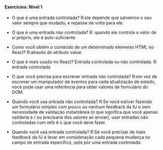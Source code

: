 #### Exercícios: Nível 1

- O que é uma entrada controlada?
R:ele depende que salvemos o seu valor sempre que mudado, e repasse de volta para ele. 

- O que é uma entrada não controlada?
R: quando ele controla o valor de si próprio, ele é auto-suficiente 

- Como você obtém o conteúdo de um determinado elemento HTML no React?
R:através do atributo value.

- O que é mais usado no React? Entrada controlada ou não controlada.
R: entrada controlada

- O que você precisa para escrever entrada não controlada?
R:em vez de escrever um manipulador de eventos para cada atualização de estado, você pode usar uma referência para obter valores de formulário do DOM.

- Quando você usa entrada não controlada?
R:Se você estiver fazendo um formulário simples com pouco ou nenhum feedback da IU e sem necessidade de validação instantânea (o que significa que você apenas validaria e / ou precisaria dos valores ao enviar), usar entradas não controladas com refs é o que você deve fazer.

- Quando você usa entrada controlada?
R:Se você precisar de mais feedback da IU e levar em consideração cada pequena mudança no campo de entrada específico, opte por uma entrada controlada.